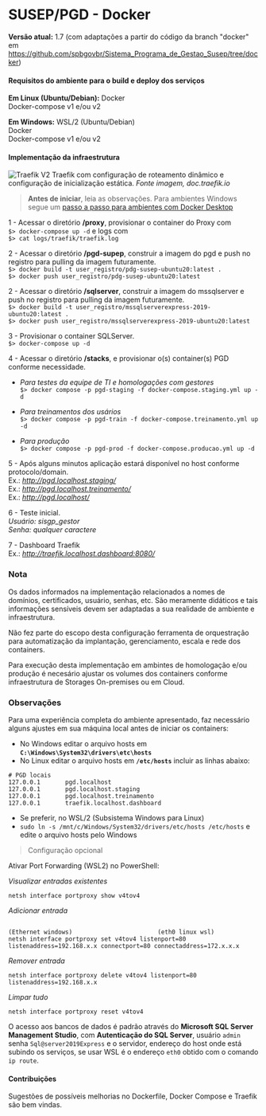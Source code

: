 # SUSEP/PGD - Docker

**Versão atual:** 1.7 (com adaptações a partir do código da branch "docker" em https://github.com/spbgovbr/Sistema_Programa_de_Gestao_Susep/tree/docker)

#### Requisitos do ambiente para o build e deploy dos serviços

**Em Linux (Ubuntu/Debian):**
Docker  
Docker-compose v1 e/ou v2

**Em Windows:** 
WSL/2 (Ubuntu/Debian)  
Docker  
Docker-compose v1 e/ou v2

#### Implementação da infraestrutura

![Traefik V2](https://doc.traefik.io/traefik/assets/img/traefik-concepts-1.png)
Traefik com configuração de roteamento dinâmico e configuração de inicialização estática. *Fonte imagem, doc.traefik.io*

> **Antes de iniciar**, leia as observações.
Para ambientes Windows segue um [passo a passo para ambientes com Docker Desktop](./PassoAPasso-Windows.md)  

1 - Acessar o diretório **/proxy**, provisionar o container do Proxy com  
`$> docker-compose up -d` e logs com  
`$> cat logs/traefik/traefik.log`

2 - Acessar o diretório **/pgd-supep**, construir a imagem do pgd e push no registro para pulling da imagem futuramente.  
`$> docker build -t user_registro/pdg-susep-ubuntu20:latest .`  
`$> docker push user_registro/pdg-susep-ubuntu20:latest`  

2 - Acessar o diretório **/sqlserver**, construir a imagem do mssqlserver e push no registro para pulling da imagem futuramente.  
`$> docker build -t user_registro/mssqlserverexpress-2019-ubuntu20:latest .`  
`$> docker push user_registro/mssqlserverexpress-2019-ubuntu20:latest`

3 - Provisionar o container SQLServer.  
`$> docker-compose up -d`

4 - Acessar o diretório **/stacks**, e provisionar o(s) container(s) PGD conforme necessidade.
- *Para testes da equipe de TI e homologações com gestores*  
`$> docker compose -p pgd-staging -f docker-compose.staging.yml up -d`  

- *Para treinamentos dos usários*  
`$> docker compose -p pgd-train -f docker-compose.treinamento.yml up -d`  

- *Para produção*  
`$> docker compose -p pgd-prod -f docker-compose.producao.yml up -d` 

5 - Após alguns minutos aplicação estará disponível  no host conforme protocolo/domain.  
Ex.: *http://pgd.localhost.staging/*  
Ex.: *http://pgd.localhost.treinamento/*  
Ex.: *http://pgd.localhost/*  

6 - Teste inicial.  
*Usuário: sisgp_gestor*  
*Senha: qualquer caractere*

7 - Dashboard Traefik  
Ex.: *http://traefik.localhost.dashboard:8080/*

### Nota
Os dados informados na implementação relacionados a nomes de domínios, certificados, usuário, senhas, etc. São meramente didáticos e tais informações sensíveis devem ser  adaptadas a sua realidade de ambiente e infraestrutura.  

Não fez parte do escopo desta configuração ferramenta de orquestração para automatização da implantação,  gerenciamento, escala e rede dos containers.  

Para execução desta implementação em ambintes de homologação e/ou produção é necesário ajustar os volumes dos containers conforme infraestrutura de Storages On-premises ou em Cloud.

### Observações
Para uma experiência completa do ambiente apresentado, faz necessário alguns ajustes em sua máquina local antes de iniciar os containers:

- No Windows editar o arquivo hosts em **`C:\Windows\System32\drivers\etc\hosts`**
- No Linux editar o arquivo hosts em **`/etc/hosts`** incluir as linhas abaixo:
```console
# PGD locais
127.0.0.1       pgd.localhost
127.0.0.1       pgd.localhost.staging
127.0.0.1       pgd.localhost.treinamento
127.0.0.1       traefik.localhost.dashboard
```
- Se preferir, no WSL/2 (Subsistema Windows para Linux)
- `sudo ln -s /mnt/c/Windows/System32/drivers/etc/hosts /etc/hosts` e edite o arquivo hosts pelo Windows

> Configuração opcional

Ativar  Port Forwarding (WSL2) no PowerShell:

*Visualizar entradas existentes*
```console
netsh interface portproxy show v4tov4
```
*Adicionar entrada*
```console
                                                                (Ethernet windows)                        (eth0 linux wsl)
netsh interface portproxy set v4tov4 listenport=80 listenaddress=192.168.x.x connectport=80 connectaddress=172.x.x.x
```
*Remover entrada*
```console
netsh interface portproxy delete v4tov4 listenport=80 listenaddress=192.168.x.x
```
*Limpar tudo*
```console
netsh interface portproxy reset v4tov4
```
O acesso aos bancos de dados é padrão através do **Microsoft SQL Server Management Studio**, com **Autenticação do SQL Server**, usuário `admin` senha `Sql@server2019Express` e o servidor, endereço do host onde está subindo os serviços, se usar WSL é o endereço `eth0` obtido com o comando `ip route`.

#### Contribuições
Sugestões de possíveis melhorias no Dockerfile, Docker Compose e Traefik são bem vindas.
